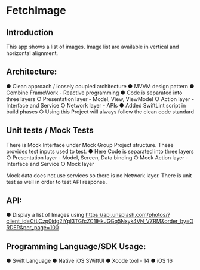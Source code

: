 # FetchImage


## Introduction

This app shows a list of images. Image list are available in vertical and horizontal alignment.
 
 ## Architecture:

● Clean approach / loosely coupled architecture
● MVVM design pattern
● Combine FrameWork - Reactive programming
● Code is separated into three layers
        ○ Presentation layer - Model, View, ViewModel
        ○ Action layer - Interface and Service
        ○ Network layer - APIs
● Added SwiftLint script in build phases
        ○ Using this Project will always follow the clean code standard 

## Unit tests / Mock Tests

There is Mock Interface under Mock Group Project structure. These provides test inputs used to test.
● Here Code is separated into three layers
        ○ Presentation layer - Model, Screen, Data binding
        ○ Mock Action layer - Interface and Service
        ○ Mock layer
        
Mock data does not use services so there is no Network layer. 
There is unit test as well in order to test API response.

## API:
● Display a list of Images using https://api.unsplash.com/photos/?client_id=CtLCzp0idg2iYpl3TGfcZC1lHkJGGq5Nxyk4VN_VZRM&order_by=ORDER&per_page=100

## Programming Language/SDK Usage:
● Swift Language
● Native iOS SWiftUI
● Xcode tool - 14
● iOS 16
